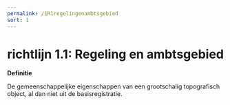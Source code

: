 ```yaml
---
permalink: /1R1regelingenambtsgebied
sort: 1
---
```


# richtlijn 1.1: Regeling en ambtsgebied

**Definitie**

De gemeenschappelijke eigenschappen van een grootschalig topografisch object, al
dan niet uit de basisregistratie.
